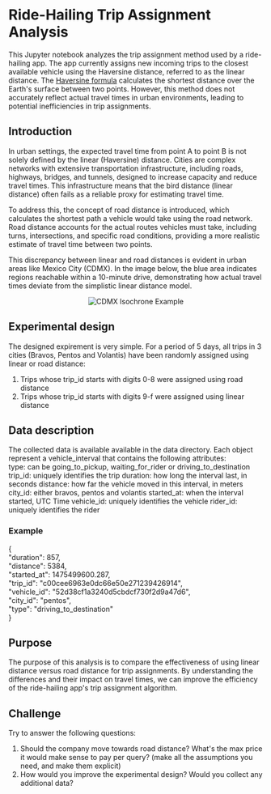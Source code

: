 # Ride-Hailing Trip Assignment Analysis

This Jupyter notebook analyzes the trip assignment method used by a ride-hailing app. The app currently assigns new incoming trips to the closest available vehicle using the Haversine distance, referred to as the linear distance. The [Haversine formula](https://en.wikipedia.org/wiki/Haversine_formula) calculates the shortest distance over the Earth's surface between two points. However, this method does not accurately reflect actual travel times in urban environments, leading to potential inefficiencies in trip assignments.

## Introduction
In urban settings, the expected travel time from point A to point B is not solely defined by the linear (Haversine) distance. Cities are complex networks with extensive transportation infrastructure, including roads, highways, bridges, and tunnels, designed to increase capacity and reduce travel times. This infrastructure means that the bird distance (linear distance) often fails as a reliable proxy for estimating travel time.

To address this, the concept of road distance is introduced, which calculates the shortest path a vehicle would take using the road network. Road distance accounts for the actual routes vehicles must take, including turns, intersections, and specific road conditions, providing a more realistic estimate of travel time between two points.

This discrepancy between linear and road distances is evident in urban areas like Mexico City (CDMX). In the image below, the blue area indicates regions reachable within a 10-minute drive, demonstrating how actual travel times deviate from the simplistic linear distance model.

<p align="center">
  <img src="![Mexico_DF.png](Mexico_DF.png)"
       alt="CDMX Isochrone Example">
</p>


## Experimental design
The designed expirement is very simple. For a period of 5 days, all trips in 3 cities (Bravos, Pentos and Volantis) have been randomly assigned using linear or road distance:
1. Trips whose trip_id starts with digits 0-8 were assigned using road distance
2. Trips whose trip_id starts with digits 9-f were assigned using linear distance


## Data description
The collected data is available available in the data directory. Each object represent a vehicle_interval that contains the following attributes:<br>
    type: can be going_to_pickup, waiting_for_rider or driving_to_destination
    trip_id: uniquely identifies the trip
    duration: how long the interval last, in seconds
    distance: how far the vehicle moved in this interval, in meters
    city_id: either bravos, pentos and volantis
    started_at: when the interval started, UTC Time
    vehicle_id: uniquely identifies the vehicle
    rider_id: uniquely identifies the rider
    
    
### Example
{<br>
 "duration": 857,<br>
 "distance": 5384,<br>
 "started_at": 1475499600.287,<br>
 "trip_id": "c00cee6963e0dc66e50e271239426914",<br>
 "vehicle_id": "52d38cf1a3240d5cbdcf730f2d9a47d6",<br>
 "city_id": "pentos",<br>
 "type": "driving_to_destination"<br>
 }

## Purpose
The purpose of this analysis is to compare the effectiveness of using linear distance versus road distance for trip assignments. By understanding the differences and their impact on travel times, we can improve the efficiency of the ride-hailing app's trip assignment algorithm.


## Challenge
Try to answer the following questions:
1. Should the company move towards road distance? What's the max price it would make sense to pay per query? (make all the assumptions you need, and make them explicit)
2. How would you improve the experimental design? Would you collect any additional data?

